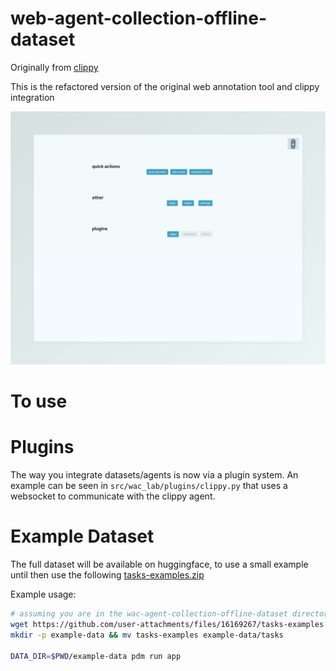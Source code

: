 # web-agent-collection-offline-dataset

Originally from [clippy](https://github.com/grahamannett/clippy)

This is the refactored version of the original web annotation tool and clippy integration

![wac-start](docs/assets/wac-lab-start.jpeg)

# To use

# Plugins

The way you integrate datasets/agents is now via a plugin system.  An example can be seen in `src/wac_lab/plugins/clippy.py` that uses a websocket to communicate with the clippy agent.


# Example Dataset

The full dataset will be available on huggingface, to use a small example until then use the following [tasks-examples.zip](https://github.com/user-attachments/files/16169267/tasks-examples.zip)

Example usage:
```bash
# assuming you are in the wac-agent-collection-offline-dataset directory
wget https://github.com/user-attachments/files/16169267/tasks-examples.zip && unzip tasks-examples.zip
mkdir -p example-data && mv tasks-examples example-data/tasks

DATA_DIR=$PWD/example-data pdm run app
```